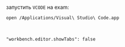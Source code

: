 
запустить `VCODE` на exam:

	open /Applications/Visual\ Studio\ Code.app

 

	"workbench.editor.showTabs": false 